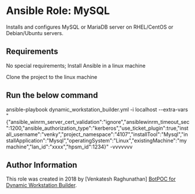 # Ansible Role: MySQL

Installs and configures MySQL or MariaDB server on RHEL/CentOS or Debian/Ubuntu servers.

## Requirements

No special requirements; Install Ansible in a linux machine

Clone the project to the linux machine

## Run the below command

ansible-playbook dynamic_workstation_builder.yml -i localhost --extra-vars "{\"ansible_winrm_server_cert_validation\":\"ignore\",\"ansiblewinrm_timeout_sec\":1200,\"ansible_authorization_type\":\"kerberos\",\"use_ticket_plugin\":true,\"install_username\":\"venky\",\"project_namespace\":\"4107\",\"installTool\":\"Mysql\",\"installApplication\":\"Mysql\",\"operatingSystem\":\"Linux\",\"existingMachine\":\"mymachine\",\"lan_id\":\"xxxx\",\"hpsm_id\":1234}" -vvvvvvv


## Author Information

This role was created in 2018 by [Venkatesh Raghunathan] [BotPOC for Dynamic Workstation Builder](https://www.ansiblefordevops.com/).
